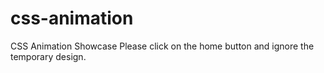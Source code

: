 # css-animation
CSS Animation Showcase
Please click on the home button and ignore the temporary design.
